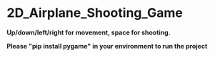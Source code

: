 # 2D_Airplane_Shooting_Game

**Up/down/left/right for movement, space for shooting.**

**Please "pip install pygame" in your environment to run the project**



